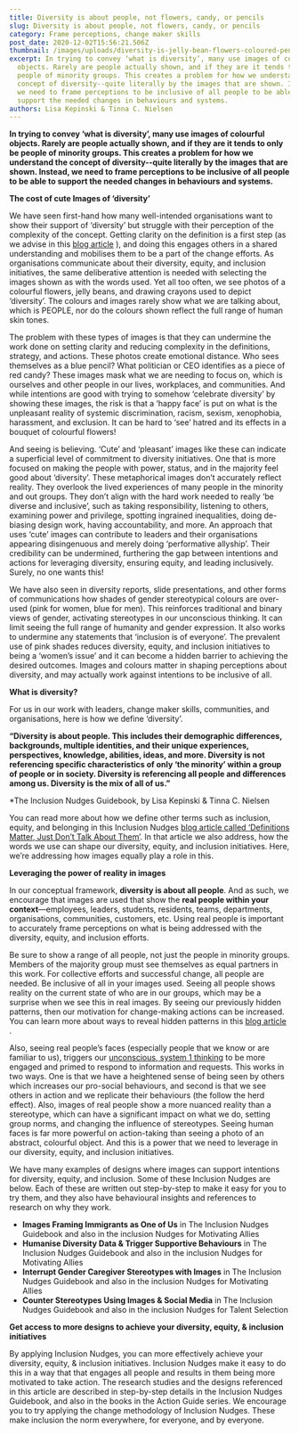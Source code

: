 ```yaml
---
title: Diversity is about people, not flowers, candy, or pencils
slug: Diversity is about people, not flowers, candy, or pencils
category: Frame perceptions, change maker skills
post_date: 2020-12-02T15:56:21.506Z
thumbnail: /images/uploads/diversity-is-jelly-bean-flowers-coloured-pencils.png
excerpt: In trying to convey ‘what is diversity’, many use images of colourful
  objects. Rarely are people actually shown, and if they are it tends to only be
  people of minority groups. This creates a problem for how we understand the
  concept of diversity--quite literally by the images that are shown. Instead,
  we need to frame perceptions to be inclusive of all people to be able to
  support the needed changes in behaviours and systems.
authors: Lisa Kepinski & Tinna C. Nielsen
---
```

**In trying to convey ‘what is diversity’, many use images of colourful objects. Rarely are people actually shown, and if they are it tends to only be people of minority groups. This creates a problem for how we understand the concept of diversity--quite literally by the images that are shown. Instead, we need to frame perceptions to be inclusive of all people to be able to support the needed changes in behaviours and systems.**

**The cost of cute Images of ‘diversity’** 

We have seen first-hand how many well-intended organisations want to show their support of ‘diversity’ but struggle with their perception of the complexity of the concept. Getting clarity on the definition is a first step (as we advise in this [blog article](https://inclusion-nudges.org/blog/about-inclusion-nudges/definitions-matter) ), and doing this engages others in a shared understanding and mobilises them to be a part of the change efforts. As organisations communicate about their diversity, equity, and inclusion initiatives, the same deliberative attention is needed with selecting the images shown as with the words used. Yet all too often, we see photos of a colourful flowers, jelly beans, and drawing crayons used to depict ‘diversity’. The colours and images rarely show what we are talking about, which is PEOPLE, nor do the colours shown reflect the full range of human skin tones. 

The problem with these types of images is that they can undermine the work done on setting clarity and reducing complexity in the definitions, strategy, and actions. These photos create emotional distance. Who sees themselves as a blue pencil? What politician or CEO identifies as a piece of red candy? These images mask what we are needing to focus on, which is ourselves and other people in our lives, workplaces, and communities. And while intentions are good with trying to somehow ‘celebrate diversity’ by showing these images, the risk is that a ‘happy face’ is put on what is the unpleasant reality of systemic discrimination, racism, sexism, xenophobia, harassment, and exclusion. It can be hard to ‘see’ hatred and its effects in a bouquet of colourful flowers!

And seeing is believing. ‘Cute’ and ‘pleasant’ images like these can indicate a superficial level of commitment to diversity initiatives. One that is more focused on making the people with power, status, and in the majority feel good about ‘diversity’. These metaphorical images don’t accurately reflect reality. They overlook the lived experiences of many people in the minority and out groups. They don’t align with the hard work needed to really ‘be diverse and inclusive’, such as taking responsibility, listening to others, examining power and privilege, spotting ingrained inequalities, doing de-biasing design work, having accountability, and more. An approach that uses ‘cute’ images can contribute to leaders and their organisations appearing disingenuous and merely doing ‘performative allyship’. Their credibility can be undermined, furthering the gap between intentions and actions for leveraging diversity, ensuring equity, and leading inclusively. Surely, no one wants this!

We have also seen in diversity reports, slide presentations, and other forms of communications how shades of gender stereotypical colours are over-used (pink for women, blue for men). This reinforces traditional and binary views of gender, activating stereotypes in our unconscious thinking. It can limit seeing the full range of humanity and gender expression. It also works to undermine any statements that ‘inclusion is of everyone’. The prevalent use of pink shades reduces diversity, equity, and inclusion initiatives to being a ‘women’s issue’ and it can become a hidden barrier to achieving the desired outcomes. Images and colours matter in shaping perceptions about diversity, and may actually work against intentions to be inclusive of all.

**What is diversity?** 

For us in our work with leaders, change maker skills, communities, and organisations, here is how we define ‘diversity’.

**“Diversity is about people. This includes their demographic differences, backgrounds, multiple identities, and their unique experiences, perspectives, knowledge, abilities, ideas, and more. Diversity is not referencing specific characteristics of only ‘the minority’ within a group of people or in society. Diversity is referencing all people and differences among us. Diversity is the mix of all of us.”** 

*The Inclusion Nudges Guidebook, by Lisa Kepinski & Tinna C. Nielsen

You can read more about how we define other terms such as inclusion, equity, and belonging in this Inclusion Nudges [blog article called  ‘Definitions Matter, Just Don’t Talk About Them’](https://inclusion-nudges.org/blog/about-inclusion-nudges/definitions-matter). In that article we also address, how the words we use can shape our diversity, equity, and inclusion initiatives. Here, we’re addressing how images equally play a role in this.

**Leveraging the power of reality in images** 

In our conceptual framework, **diversity is about all people**. And as such, we encourage that images are used that show the **real people within your context**—employees, leaders, students, residents, teams, departments, organisations, communities, customers, etc. Using real people is important to accurately frame perceptions on what is being addressed with the diversity, equity, and inclusion efforts. 

Be sure to show a range of all people, not just the people in minority groups. Members of the majority group must see themselves as equal partners in this work. For collective efforts and successful change, all people are needed. Be inclusive of all in your images used. Seeing all people shows reality on the current state of who are in our groups, which may be a surprise when we see this in real images. By seeing our previously hidden patterns, then our motivation for change-making actions can be increased. You can learn more about ways to reveal hidden patterns in this [blog article](https://inclusion-nudges.org/blog/allies/allyship-by-seeing-the-unseen) . 

Also, seeing real people’s faces (especially people that we know or are familiar to us), triggers our [unconscious, system 1 thinking](https://inclusion-nudges.org/blog/about-inclusion-nudges/power-of-inclusion-nudges) to be more engaged and primed to respond to information and requests. This works in two ways. One is that we have a heightened sense of being seen by others which increases our pro-social behaviours, and second is that we see others in action and we replicate their behaviours (the follow the herd effect).  Also, images of real people show a more nuanced reality than a stereotype, which can have a significant impact on what we do, setting group norms, and changing the influence of stereotypes. Seeing human faces is far more powerful on action-taking than seeing a photo of an abstract, colourful object. And this is a power that we need to leverage in our diversity, equity, and inclusion initiatives.

We have many examples of designs where images can support intentions for diversity, equity, and inclusion. Some of these Inclusion Nudges are below. Each of these are written out step-by-step to make it easy for you to try them, and they also have behavioural insights and references to research on why they work.

* **Images Framing Immigrants as One of Us** in The Inclusion Nudges Guidebook and also in the inclusion Nudges for Motivating Allies
* **Humanise Diversity Data & Trigger Supportive Behaviours** in The Inclusion Nudges Guidebook and also in the inclusion Nudges for Motivating Allies
* **Interrupt Gender Caregiver Stereotypes with Images** in The Inclusion Nudges Guidebook and also in the inclusion Nudges for Motivating Allies
* **Counter Stereotypes Using Images & Social Media** in The Inclusion Nudges Guidebook and also in the inclusion Nudges for Talent Selection

**Get access to more designs to achieve your diversity, equity, & inclusion initiatives**

By applying Inclusion Nudges, you can more effectively achieve your diversity, equity, & inclusion initiatives. Inclusion Nudges make it easy to do this in a way that that engages all people and results in them being more motivated to take action. The research studies and the designs referenced in this article are described in step-by-step details in the Inclusion Nudges Guidebook, and also in the books in the Action Guide series. We encourage you to try applying the change methodology of Inclusion Nudges. These make inclusion the norm everywhere, for everyone, and by everyone.